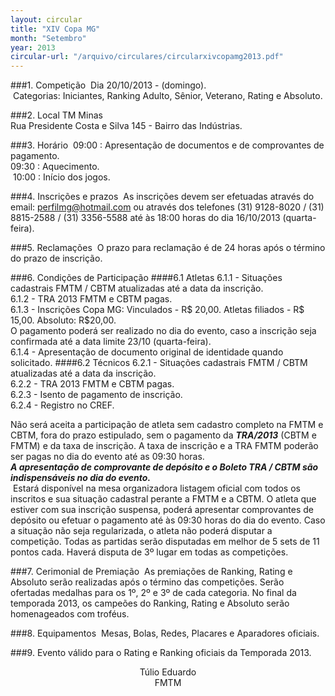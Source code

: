```yaml
---
layout: circular
title: "XIV Copa MG"
month: "Setembro"
year: 2013
circular-url: "/arquivo/circulares/circularxivcopamg2013.pdf"
---
```


###1. Competição 
Dia 20/10/2013 - (domingo).<br/>
 Categorias: Iniciantes, Ranking Adulto, Sênior, Veterano, Rating e Absoluto. 

###2. Local
TM Minas <br/>
Rua Presidente Costa e Silva 145 - Bairro das Indústrias.

###3. Horário
 09:00 : Apresentação de documentos e de comprovantes de pagamento.<br/>
09:30 : Aquecimento.<br/>
 10:00 : Início dos jogos.

###4. Inscrições e prazos
 As inscrições devem ser efetuadas através do email: perfilmg@hotmail.com ou através dos telefones (31) 9128-8020 / (31) 8815-2588 / (31) 3356-5588 até às 18:00 horas do dia 16/10/2013 (quarta-feira).

###5. Reclamações
 O prazo para reclamação é de 24 horas após o término do prazo de inscrição.

###6. Condições de Participação
####6.1 Atletas
  6.1.1 - Situações cadastrais FMTM / CBTM atualizadas até a data da inscrição.<br/>
  6.1.2 - TRA 2013 FMTM e CBTM pagas.<br/>
  6.1.3 -  Inscrições Copa MG: Vinculados - R$ 20,00. Atletas filiados - R$ 15,00. Absoluto: R$20,00. <br/>
  O pagamento poderá ser realizado no dia do evento, caso a inscrição seja confirmada até a data limite 23/10 (quarta-feira).<br/>
  6.1.4 - Apresentação de documento original de identidade quando solicitado.
####6.2 Técnicos
  6.2.1 - Situações cadastrais FMTM / CBTM atualizadas até a data da inscrição.<br/>
  6.2.2 - TRA 2013 FMTM e CBTM pagas.<br/>
  6.2.3 - Isento de pagamento de inscrição.<br/>
  6.2.4 - Registro no CREF.

Não será aceita a participação de atleta sem cadastro completo na FMTM e CBTM, fora do prazo estipulado, sem o pagamento da ***TRA/2013*** (CBTM e FMTM) e da taxa de inscrição. A taxa de inscrição e a TRA FMTM poderão ser pagas no dia do evento até as 09:30 horas. <br/>
***A apresentação de comprovante de depósito e o Boleto TRA / CBTM são indispensáveis no dia do evento.***<br/>
 Estará disponível na mesa organizadora listagem oficial com todos os inscritos e sua situação cadastral perante a FMTM e a CBTM. O atleta que estiver com sua inscrição suspensa, poderá apresentar comprovantes de depósito ou efetuar o pagamento até às 09:30 horas do dia do evento. Caso a situação não seja regularizada, o atleta não poderá disputar a competição. Todas as partidas serão disputadas em melhor de 5 sets de 11 pontos cada. Haverá disputa de 3º lugar em todas as competições.

###7. Cerimonial de Premiação 
As premiações de Ranking, Rating e Absoluto serão realizadas após o término das competições. Serão ofertadas medalhas para os 1º, 2º e 3º de cada categoria. No final da temporada 2013, os campeões do Ranking, Rating e Absoluto serão homenageados com troféus.

###8. Equipamentos
 Mesas, Bolas, Redes, Placares e Aparadores oficiais.

###9.
Evento válido para o Rating e Ranking oficiais da Temporada 2013.

<center>
  Túlio Eduardo <br/>
  FMTM
</center>
